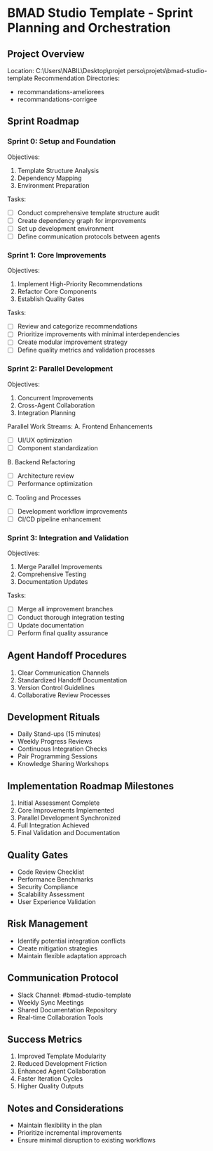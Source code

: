 # BMAD Studio Template - Sprint Planning and Orchestration

## Project Overview
Location: C:\Users\NABIL\Desktop\projet perso\projets\bmad-studio-template
Recommendation Directories:
- recommandations-ameliorees
- recommandations-corrigee

## Sprint Roadmap

### Sprint 0: Setup and Foundation
Objectives:
1. Template Structure Analysis
2. Dependency Mapping
3. Environment Preparation

Tasks:
- [ ] Conduct comprehensive template structure audit
- [ ] Create dependency graph for improvements
- [ ] Set up development environment
- [ ] Define communication protocols between agents

### Sprint 1: Core Improvements
Objectives:
1. Implement High-Priority Recommendations
2. Refactor Core Components
3. Establish Quality Gates

Tasks:
- [ ] Review and categorize recommendations
- [ ] Prioritize improvements with minimal interdependencies
- [ ] Create modular improvement strategy
- [ ] Define quality metrics and validation processes

### Sprint 2: Parallel Development
Objectives:
1. Concurrent Improvements
2. Cross-Agent Collaboration
3. Integration Planning

Parallel Work Streams:
A. Frontend Enhancements
- [ ] UI/UX optimization
- [ ] Component standardization

B. Backend Refactoring
- [ ] Architecture review
- [ ] Performance optimization

C. Tooling and Processes
- [ ] Development workflow improvements
- [ ] CI/CD pipeline enhancement

### Sprint 3: Integration and Validation
Objectives:
1. Merge Parallel Improvements
2. Comprehensive Testing
3. Documentation Updates

Tasks:
- [ ] Merge all improvement branches
- [ ] Conduct thorough integration testing
- [ ] Update documentation
- [ ] Perform final quality assurance

## Agent Handoff Procedures
1. Clear Communication Channels
2. Standardized Handoff Documentation
3. Version Control Guidelines
4. Collaborative Review Processes

## Development Rituals
- Daily Stand-ups (15 minutes)
- Weekly Progress Reviews
- Continuous Integration Checks
- Pair Programming Sessions
- Knowledge Sharing Workshops

## Implementation Roadmap Milestones
1. Initial Assessment Complete
2. Core Improvements Implemented
3. Parallel Development Synchronized
4. Full Integration Achieved
5. Final Validation and Documentation

## Quality Gates
- Code Review Checklist
- Performance Benchmarks
- Security Compliance
- Scalability Assessment
- User Experience Validation

## Risk Management
- Identify potential integration conflicts
- Create mitigation strategies
- Maintain flexible adaptation approach

## Communication Protocol
- Slack Channel: #bmad-studio-template
- Weekly Sync Meetings
- Shared Documentation Repository
- Real-time Collaboration Tools

## Success Metrics
1. Improved Template Modularity
2. Reduced Development Friction
3. Enhanced Agent Collaboration
4. Faster Iteration Cycles
5. Higher Quality Outputs

## Notes and Considerations
- Maintain flexibility in the plan
- Prioritize incremental improvements
- Ensure minimal disruption to existing workflows